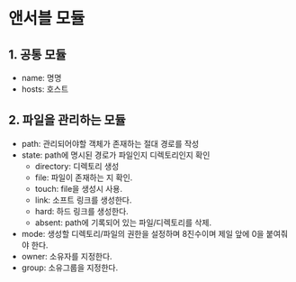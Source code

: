 <h1>앤서블 모듈</h1>

## 1. 공통 모듈
- name: 명명
- hosts: 호스트

## 2. 파일을 관리하는 모듈
- path: 관리되어야할 객체가 존재하는 절대 경로를 작성
- state: path에 명시된 경로가 파일인지 디렉토리인지 확인
  - directory: 디렉토리 생성
  - file: 파일이 존재하는 지 확인.
  - touch: file을 생성시 사용.
  - link: 소프트 링크를 생성한다.
  - hard: 하드 링크를 생성한다.
  - absent: path에 기록되어 있는 파일/디렉토리를 삭제.
- mode: 생성할 디렉토리/파일의 권한을 설정하며 8진수이며 제일 앞에 0을 붙여줘야 한다.
- owner: 소유자를 지정한다.
- group: 소유그룹을 지정한다.